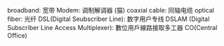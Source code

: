 broadband:      宽带
Modem:          调制解调器 (猫)
coaxial cable:  同轴电缆
optical fiber:  光纤
DSL(Digital Seubscriber Line): 数字用户专线
DSLAM (Digital Subscriber Line Access Multiplexer): 數位用戶線路接取多工器
CO(Central Office)